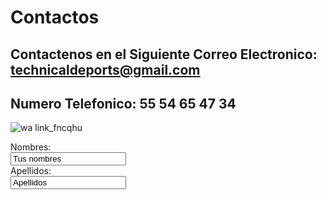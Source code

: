 

# Contactos
## Contactenos en el Siguiente Correo Electronico: technicaldeports@gmail.com
## Numero Telefonico: 55 54 65 47 34  

![wa link_fncqhu](https://user-images.githubusercontent.com/99769731/158484897-29ae74af-dcf5-4f2c-b82d-4cedae88d76a.png)


<form>
<label for="name">Nombres:</label><br>
<input type="text" id="name" name="name" value= "Tus nombres"><br>
<label for="lname">Apellidos:</label><br>
<input type="text" id="lname" name="lname" value="Apellidos"><br>
</form>

